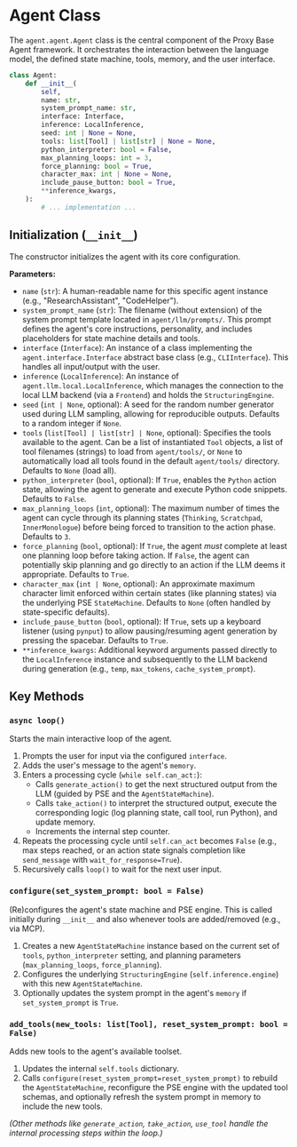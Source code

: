 # Agent Class

The `agent.agent.Agent` class is the central component of the Proxy Base Agent framework. It orchestrates the interaction between the language model, the defined state machine, tools, memory, and the user interface.

```python
class Agent:
    def __init__(
        self,
        name: str,
        system_prompt_name: str,
        interface: Interface,
        inference: LocalInference,
        seed: int | None = None,
        tools: list[Tool] | list[str] | None = None,
        python_interpreter: bool = False,
        max_planning_loops: int = 3,
        force_planning: bool = True,
        character_max: int | None = None,
        include_pause_button: bool = True,
        **inference_kwargs,
    ):
        # ... implementation ...
```

## Initialization (`__init__`)

The constructor initializes the agent with its core configuration.

**Parameters:**

*   `name` (`str`): A human-readable name for this specific agent instance (e.g., "ResearchAssistant", "CodeHelper").
*   `system_prompt_name` (`str`): The filename (without extension) of the system prompt template located in `agent/llm/prompts/`. This prompt defines the agent's core instructions, personality, and includes placeholders for state machine details and tools.
*   `interface` (`Interface`): An instance of a class implementing the `agent.interface.Interface` abstract base class (e.g., `CLIInterface`). This handles all input/output with the user.
*   `inference` (`LocalInference`): An instance of `agent.llm.local.LocalInference`, which manages the connection to the local LLM backend (via a `Frontend`) and holds the `StructuringEngine`.
*   `seed` (`int | None`, optional): A seed for the random number generator used during LLM sampling, allowing for reproducible outputs. Defaults to a random integer if `None`.
*   `tools` (`list[Tool] | list[str] | None`, optional): Specifies the tools available to the agent. Can be a list of instantiated `Tool` objects, a list of tool filenames (strings) to load from `agent/tools/`, or `None` to automatically load all tools found in the default `agent/tools/` directory. Defaults to `None` (load all).
*   `python_interpreter` (`bool`, optional): If `True`, enables the `Python` action state, allowing the agent to generate and execute Python code snippets. Defaults to `False`.
*   `max_planning_loops` (`int`, optional): The maximum number of times the agent can cycle through its planning states (`Thinking`, `Scratchpad`, `InnerMonologue`) before being forced to transition to the action phase. Defaults to `3`.
*   `force_planning` (`bool`, optional): If `True`, the agent *must* complete at least one planning loop before taking action. If `False`, the agent can potentially skip planning and go directly to an action if the LLM deems it appropriate. Defaults to `True`.
*   `character_max` (`int | None`, optional): An approximate maximum character limit enforced within certain states (like planning states) via the underlying PSE `StateMachine`. Defaults to `None` (often handled by state-specific defaults).
*   `include_pause_button` (`bool`, optional): If `True`, sets up a keyboard listener (using `pynput`) to allow pausing/resuming agent generation by pressing the spacebar. Defaults to `True`.
*   `**inference_kwargs`: Additional keyword arguments passed directly to the `LocalInference` instance and subsequently to the LLM backend during generation (e.g., `temp`, `max_tokens`, `cache_system_prompt`).

## Key Methods

### `async loop()`

Starts the main interactive loop of the agent.

1.  Prompts the user for input via the configured `interface`.
2.  Adds the user's message to the agent's `memory`.
3.  Enters a processing cycle (`while self.can_act:`):
    *   Calls `generate_action()` to get the next structured output from the LLM (guided by PSE and the `AgentStateMachine`).
    *   Calls `take_action()` to interpret the structured output, execute the corresponding logic (log planning state, call tool, run Python), and update memory.
    *   Increments the internal step counter.
4.  Repeats the processing cycle until `self.can_act` becomes `False` (e.g., max steps reached, or an action state signals completion like `send_message` with `wait_for_response=True`).
5.  Recursively calls `loop()` to wait for the next user input.

### `configure(set_system_prompt: bool = False)`

(Re)configures the agent's state machine and PSE engine. This is called initially during `__init__` and also whenever tools are added/removed (e.g., via MCP).

1.  Creates a new `AgentStateMachine` instance based on the current set of `tools`, `python_interpreter` setting, and planning parameters (`max_planning_loops`, `force_planning`).
2.  Configures the underlying `StructuringEngine` (`self.inference.engine`) with this new `AgentStateMachine`.
3.  Optionally updates the system prompt in the agent's `memory` if `set_system_prompt` is `True`.

### `add_tools(new_tools: list[Tool], reset_system_prompt: bool = False)`

Adds new tools to the agent's available toolset.

1.  Updates the internal `self.tools` dictionary.
2.  Calls `configure(reset_system_prompt=reset_system_prompt)` to rebuild the `AgentStateMachine`, reconfigure the PSE engine with the updated tool schemas, and optionally refresh the system prompt in memory to include the new tools.

*(Other methods like `generate_action`, `take_action`, `use_tool` handle the internal processing steps within the loop.)*